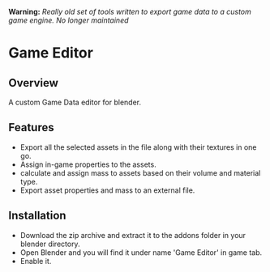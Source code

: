 **Warning:** *Really old set of tools written to export game data to a custom game engine. No longer maintained*

# Game Editor

## Overview
A custom Game Data editor for blender.

## Features ##
- Export all the selected assets in the file along with their textures in one go.
- Assign in-game properties to the assets.
- calculate and assign mass to assets based on their volume and material type.
- Export asset properties and mass to an external file.

## Installation ##

- Download the zip archive and extract it to the addons folder in your blender directory.
- Open Blender and you will find it under name 'Game Editor' in game tab.
- Enable it.
